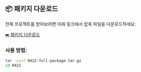 ## 📦 패키지 다운로드

전체 프로젝트를 받아보려면 아래 링크에서 압축 파일을 다운로드하세요:

[➡️ 패키지 다운로드](https://github.com/rraassa/aws9argo/raw/main/0422-full-package.tar.gz)

### 사용 방법:
```bash
tar -xzvf 0422-full-package.tar.gz
cd 0422
